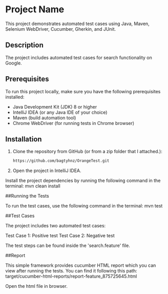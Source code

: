 # Project Name

This project demonstrates automated test cases using Java, Maven, Selenium WebDriver, Cucumber, Gherkin, and JUnit.

## Description

The project includes automated test cases for search functionality on Google.

## Prerequisites

To run this project locally, make sure you have the following prerequisites installed:

- Java Development Kit (JDK) 8 or higher
- IntelliJ IDEA (or any Java IDE of your choice)
- Maven (build automation tool)
- Chrome WebDriver (for running tests in Chrome browser)

## Installation

1. Clone the repository from GitHub (or from a zip folder that I attached.):

   ```bash
   https://github.com/bagtyhnz/OrangeTest.git

2.  Open the project in IntelliJ IDEA.

Install the project dependencies by running the following command in the terminal:
mvn clean install

##Running the Tests

To run the test cases, use the following command in the terminal: mvn test

##Test Cases

The project includes two automated test cases:

Test Case 1: Positive test
Test Case 2: Negative test

The test steps can be found inside the 'search.feature' file.

##Report

This simple framework provides cucumber HTML report which you can view after running the tests. You can find it following this path: target/cucumber-html-reports/report-feature_875725645.html

Open the html file in browser. 


